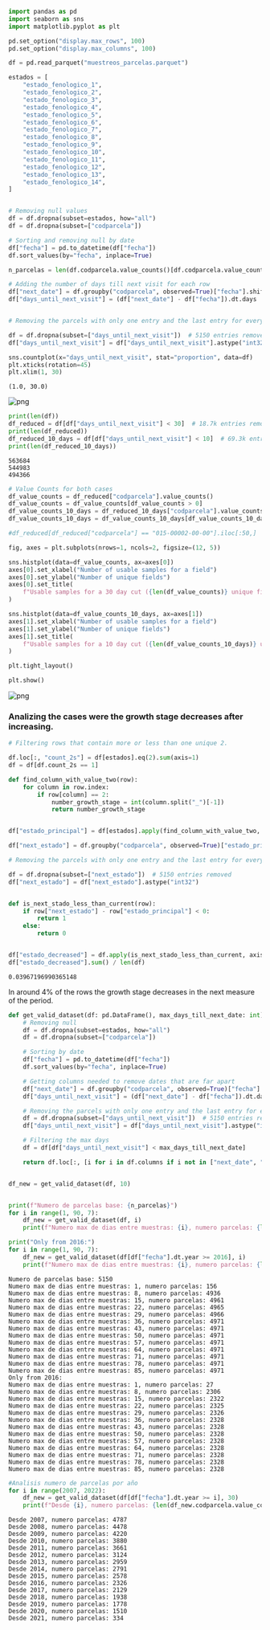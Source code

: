 ```python
import pandas as pd
import seaborn as sns
import matplotlib.pyplot as plt

pd.set_option("display.max_rows", 100)
pd.set_option("display.max_columns", 100)
```


```python
df = pd.read_parquet("muestreos_parcelas.parquet")
```


```python
estados = [
    "estado_fenologico_1",
    "estado_fenologico_2",
    "estado_fenologico_3",
    "estado_fenologico_4",
    "estado_fenologico_5",
    "estado_fenologico_6",
    "estado_fenologico_7",
    "estado_fenologico_8",
    "estado_fenologico_9",
    "estado_fenologico_10",
    "estado_fenologico_11",
    "estado_fenologico_12",
    "estado_fenologico_13",
    "estado_fenologico_14",
]


# Removing null values
df = df.dropna(subset=estados, how="all")
df = df.dropna(subset=["codparcela"])

# Sorting and removing null by date
df["fecha"] = pd.to_datetime(df["fecha"])
df.sort_values(by="fecha", inplace=True)

n_parcelas = len(df.codparcela.value_counts()[df.codparcela.value_counts()>0])
```


```python
# Adding the number of days till next visit for each row
df["next_date"] = df.groupby("codparcela", observed=True)["fecha"].shift(-1)
df["days_until_next_visit"] = (df["next_date"] - df["fecha"]).dt.days


# Removing the parcels with only one entry and the last entry for every parcel (we would need to also add the y value of the next entry)

df = df.dropna(subset=["days_until_next_visit"])  # 5150 entries removed
df["days_until_next_visit"] = df["days_until_next_visit"].astype("int32")
```


```python
sns.countplot(x="days_until_next_visit", stat="proportion", data=df)
plt.xticks(rotation=45)
plt.xlim(1, 30)
```




    (1.0, 30.0)




    
![png](EDA_y_temporal_files/EDA_y_temporal_4_1.png)
    



```python
print(len(df))
df_reduced = df[df["days_until_next_visit"] < 30]  # 18.7k entries removed
print(len(df_reduced))
df_reduced_10_days = df[df["days_until_next_visit"] < 10]  # 69.3k entries removed
print(len(df_reduced_10_days))
```

    563684
    544983
    494366



```python
# Value Counts for both cases
df_value_counts = df_reduced["codparcela"].value_counts()
df_value_counts = df_value_counts[df_value_counts > 0]
df_value_counts_10_days = df_reduced_10_days["codparcela"].value_counts()
df_value_counts_10_days = df_value_counts_10_days[df_value_counts_10_days > 0]
```


```python
#df_reduced[df_reduced["codparcela"] == "015-00002-00-00"].iloc[:50,]
```


```python
fig, axes = plt.subplots(nrows=1, ncols=2, figsize=(12, 5))

sns.histplot(data=df_value_counts, ax=axes[0])
axes[0].set_xlabel("Number of usable samples for a field")
axes[0].set_ylabel("Number of unique fields")
axes[0].set_title(
    f"Usable samples for a 30 day cut ({len(df_value_counts)} unique fields)"
)

sns.histplot(data=df_value_counts_10_days, ax=axes[1])
axes[1].set_xlabel("Number of usable samples for a field")
axes[1].set_ylabel("Number of unique fields")
axes[1].set_title(
    f"Usable samples for a 10 day cut ({len(df_value_counts_10_days)} unique fields)"
)

plt.tight_layout()

plt.show()
```


    
![png](EDA_y_temporal_files/EDA_y_temporal_8_0.png)
    


### Analizing the cases were the growth stage decreases after increasing.


```python
# Filtering rows that contain more or less than one unique 2.

df.loc[:, "count_2s"] = df[estados].eq(2).sum(axis=1)
df = df[df.count_2s == 1]
```


```python
def find_column_with_value_two(row):
    for column in row.index:
        if row[column] == 2:
            number_growth_stage = int(column.split("_")[-1])
            return number_growth_stage


df["estado_principal"] = df[estados].apply(find_column_with_value_two, axis=1)
```


```python
df["next_estado"] = df.groupby("codparcela", observed=True)["estado_principal"].shift(-1)

# Removing the parcels with only one entry and the last entry for every parcel

df = df.dropna(subset=["next_estado"])  # 5150 entries removed
df["next_estado"] = df["next_estado"].astype("int32")


def is_next_stado_less_than_current(row):
    if row["next_estado"] - row["estado_principal"] < 0:
        return 1
    else:
        return 0


df["estado_decreased"] = df.apply(is_next_stado_less_than_current, axis=1)
df["estado_decreased"].sum() / len(df)
```




    0.03967196990365148



In around 4% of the rows the growth stage decreases in the next measure of the period.


```python
def get_valid_dataset(df: pd.DataFrame(), max_days_till_next_date: int) -> pd.DataFrame():
    # Removing null
    df = df.dropna(subset=estados, how="all")
    df = df.dropna(subset=["codparcela"])

    # Sorting by date
    df["fecha"] = pd.to_datetime(df["fecha"])
    df.sort_values(by="fecha", inplace=True)

    # Getting columns needed to remove dates that are far apart
    df["next_date"] = df.groupby("codparcela", observed=True)["fecha"].shift(-1)
    df["days_until_next_visit"] = (df["next_date"] - df["fecha"]).dt.days

    # Removing the parcels with only one entry and the last entry for every parcel
    df = df.dropna(subset=["days_until_next_visit"])  # 5150 entries removed
    df["days_until_next_visit"] = df["days_until_next_visit"].astype("int32")

    # Filtering the max days
    df = df[df["days_until_next_visit"] < max_days_till_next_date]

    return df.loc[:, [i for i in df.columns if i not in ["next_date", "days_until_next_visit"]]]


df_new = get_valid_dataset(df, 10)


print(f"Numero de parcelas base: {n_parcelas}")
for i in range(1, 90, 7):
    df_new = get_valid_dataset(df, i)
    print(f"Numero max de dias entre muestras: {i}, numero parcelas: {len(df_new.codparcela.value_counts()[df_new.codparcela.value_counts()>0])}")

print("Only from 2016:")
for i in range(1, 90, 7):
    df_new = get_valid_dataset(df[df["fecha"].dt.year >= 2016], i)
    print(f"Numero max de dias entre muestras: {i}, numero parcelas: {len(df_new.codparcela.value_counts()[df_new.codparcela.value_counts()>0])}")


```

    Numero de parcelas base: 5150
    Numero max de dias entre muestras: 1, numero parcelas: 156
    Numero max de dias entre muestras: 8, numero parcelas: 4936
    Numero max de dias entre muestras: 15, numero parcelas: 4961
    Numero max de dias entre muestras: 22, numero parcelas: 4965
    Numero max de dias entre muestras: 29, numero parcelas: 4966
    Numero max de dias entre muestras: 36, numero parcelas: 4971
    Numero max de dias entre muestras: 43, numero parcelas: 4971
    Numero max de dias entre muestras: 50, numero parcelas: 4971
    Numero max de dias entre muestras: 57, numero parcelas: 4971
    Numero max de dias entre muestras: 64, numero parcelas: 4971
    Numero max de dias entre muestras: 71, numero parcelas: 4971
    Numero max de dias entre muestras: 78, numero parcelas: 4971
    Numero max de dias entre muestras: 85, numero parcelas: 4971
    Only from 2016:
    Numero max de dias entre muestras: 1, numero parcelas: 27
    Numero max de dias entre muestras: 8, numero parcelas: 2306
    Numero max de dias entre muestras: 15, numero parcelas: 2322
    Numero max de dias entre muestras: 22, numero parcelas: 2325
    Numero max de dias entre muestras: 29, numero parcelas: 2326
    Numero max de dias entre muestras: 36, numero parcelas: 2328
    Numero max de dias entre muestras: 43, numero parcelas: 2328
    Numero max de dias entre muestras: 50, numero parcelas: 2328
    Numero max de dias entre muestras: 57, numero parcelas: 2328
    Numero max de dias entre muestras: 64, numero parcelas: 2328
    Numero max de dias entre muestras: 71, numero parcelas: 2328
    Numero max de dias entre muestras: 78, numero parcelas: 2328
    Numero max de dias entre muestras: 85, numero parcelas: 2328



```python
#Analisis numero de parcelas por año
for i in range(2007, 2022):
    df_new = get_valid_dataset(df[df["fecha"].dt.year >= i], 30)
    print(f"Desde {i}, numero parcelas: {len(df_new.codparcela.value_counts()[df_new.codparcela.value_counts()>0])}")
```

    Desde 2007, numero parcelas: 4787
    Desde 2008, numero parcelas: 4478
    Desde 2009, numero parcelas: 4220
    Desde 2010, numero parcelas: 3880
    Desde 2011, numero parcelas: 3661
    Desde 2012, numero parcelas: 3124
    Desde 2013, numero parcelas: 2959
    Desde 2014, numero parcelas: 2791
    Desde 2015, numero parcelas: 2578
    Desde 2016, numero parcelas: 2326
    Desde 2017, numero parcelas: 2129
    Desde 2018, numero parcelas: 1938
    Desde 2019, numero parcelas: 1778
    Desde 2020, numero parcelas: 1510
    Desde 2021, numero parcelas: 334



```python

```
